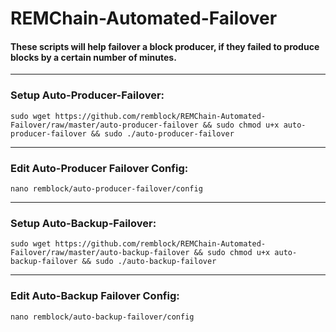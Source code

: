 # REMChain-Automated-Failover

#### These scripts will help failover a block producer, if they failed to produce blocks by a certain number of minutes.

***

### Setup Auto-Producer-Failover:

```
sudo wget https://github.com/remblock/REMChain-Automated-Failover/raw/master/auto-producer-failover && sudo chmod u+x auto-producer-failover && sudo ./auto-producer-failover
```

***

### Edit Auto-Producer Failover Config:

```
nano remblock/auto-producer-failover/config
```

***

### Setup Auto-Backup-Failover:

```
sudo wget https://github.com/remblock/REMChain-Automated-Failover/raw/master/auto-backup-failover && sudo chmod u+x auto-backup-failover && sudo ./auto-backup-failover
```

***

### Edit Auto-Backup Failover Config:

```
nano remblock/auto-backup-failover/config
```
